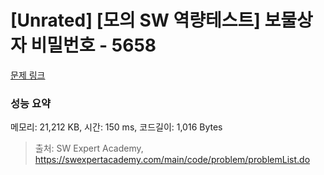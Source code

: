 # [Unrated] [모의 SW 역량테스트] 보물상자 비밀번호 - 5658 

[문제 링크](https://swexpertacademy.com/main/code/problem/problemDetail.do?contestProbId=AWXRUN9KfZ8DFAUo) 

### 성능 요약

메모리: 21,212 KB, 시간: 150 ms, 코드길이: 1,016 Bytes



> 출처: SW Expert Academy, https://swexpertacademy.com/main/code/problem/problemList.do